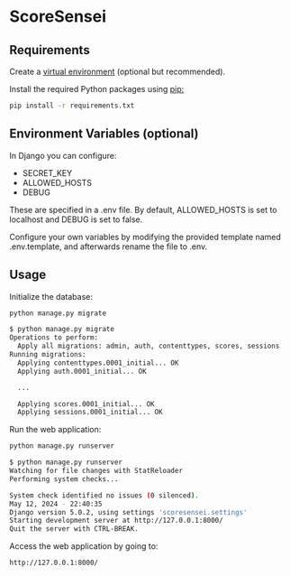 # ScoreSensei

## Requirements

Create a [virtual environment](https://docs.python.org/3/tutorial/venv.html) (optional but recommended).

Install the required Python packages using [pip:](https://pip.pypa.io/en/stable/)

```bash
pip install -r requirements.txt
```

## Environment Variables (optional)

In Django you can configure:
- SECRET_KEY
- ALLOWED_HOSTS
- DEBUG

These are specified in a .env file. By default, ALLOWED_HOSTS is set to localhost and DEBUG is set to false.

Configure your own variables by modifying the provided template named .env.template, and afterwards rename the file to .env.

## Usage

Initialize the database:

```bash
python manage.py migrate
```

```bash
$ python manage.py migrate
Operations to perform:
  Apply all migrations: admin, auth, contenttypes, scores, sessions
Running migrations:
  Applying contenttypes.0001_initial... OK
  Applying auth.0001_initial... OK

  ...

  Applying scores.0001_initial... OK
  Applying sessions.0001_initial... OK
```

Run the web application:

```bash
python manage.py runserver
```

```bash
$ python manage.py runserver
Watching for file changes with StatReloader
Performing system checks...

System check identified no issues (0 silenced).
May 12, 2024 - 22:40:35
Django version 5.0.2, using settings 'scoresensei.settings'
Starting development server at http://127.0.0.1:8000/
Quit the server with CTRL-BREAK.
```

Access the web application by going to:

```
http://127.0.0.1:8000/
```

